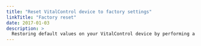 ```yaml
---
title: "Reset VitalControl device to factory settings"
linkTitle: "Factory reset"
date: 2017-01-03
description: >
  Restoring default values on your VitalControl device by performing a factory reset.
---
```

